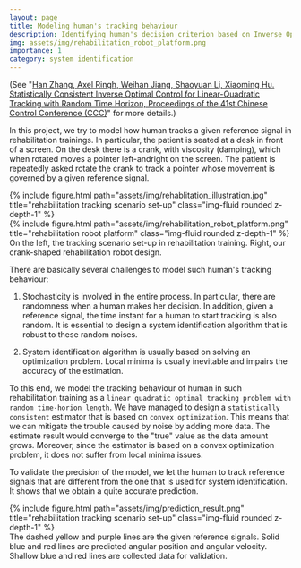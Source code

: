 ```yaml
---
layout: page
title: Modeling human's tracking behaviour
description: Identifying human's decision criterion based on Inverse Optimal Control
img: assets/img/rehabilitation_robot_platform.png
importance: 1
category: system identification
---
```


(See "[Han Zhang, Axel Ringh, Weihan Jiang, Shaoyuan Li, Xiaoming Hu. Statistically Consistent Inverse Optimal Control for Linear-Quadratic Tracking with Random Time Horizon, Proceedings of the 41st Chinese Control Conference (CCC)](https://ieeexplore.ieee.org/document/9902327/)" for more details.)

In this project, we try to model how human tracks a given reference signal in rehabilitation trainings. 
In particular, the patient is seated at a desk in front of a screen. On the desk there is a crank, with viscosity (damping), which when rotated moves a pointer left-andright on the screen. The patient is repeatedly asked rotate the crank to track a pointer whose movement is governed by a given reference signal.

<div class="row">
    <div class="col-sm-8 mt-3 mt-md-0">
        {% include figure.html path="assets/img/rehablitation_illustration.jpg" title="rehabilitation tracking scenario set-up" class="img-fluid rounded z-depth-1" %}
    </div>
    <div class="col-sm-4 mt-3 mt-md-0">
        {% include figure.html path="assets/img/rehabilitation_robot_platform.png" title="rehabilitation robot platform" class="img-fluid rounded z-depth-1" %}
    </div>
</div>
<div class="caption">
    On the left, the tracking scenario set-up in rehabilitation training.  Right, our crank-shaped rehabilitation robot design.
</div>

There are basically several challenges to model such human's tracking behaviour:

1. Stochasticity is involved in the entire process. In particular, there are randomness when a human makes her decision. In addition, given a reference signal, the time instant for a human to start tracking is also random. It is essential to design a system identification algorithm that is robust to these random noises.

2. System identification algorithm is usually based on solving an optimization problem. Local minima is usually inevitable and impairs the accuracy of the estimation. 

To this end, we model the tracking behaviour of human in such rehabilitation training as a `linear quadratic optimal tracking problem with random time-horion length`. We have managed to design a `statistically consistent` estimator that is based on `convex optimization`. This means that we can mitigate the trouble caused by noise by adding more data. The estimate result would converge to the "true" value as the data amount grows. Moreover, since the estimator is based on a convex optimization problem, it does not suffer from local minima issues. 


To validate the precision of the model, we let the human to track reference signals that are different from the one that is used for system identification. It shows that we obtain a quite accurate prediction.

<div class="row">
    <div class="col-sm mt-3 mt-md-0">
        {% include figure.html path="assets/img/prediction_result.png" title="rehabilitation tracking scenario set-up" class="img-fluid rounded z-depth-1" %}
    </div>

<div class="caption">
    The dashed yellow and purple lines are the given reference signals. Solid blue and red lines are predicted angular position and angular velocity. Shallow blue and red lines are collected data for validation.
</div>